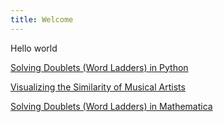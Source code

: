 ```yaml
---
title: Welcome
---
```


Hello world

[Solving Doublets (Word Ladders) in Python](/doublets-in-python/)

[Visualizing the Similarity of Musical Artists](/musicmap/)

[Solving Doublets (Word Ladders) in Mathematica](/doublets/)
